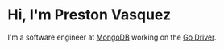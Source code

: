 # Hi, I'm Preston Vasquez

I'm a software engineer at [MongoDB](https://www.mongodb.com/) working on the [Go Driver](https://github.com/mongodb/mongo-go-driver).

